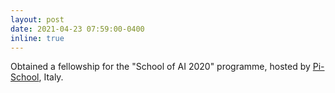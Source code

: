 ```yaml
---
layout: post
date: 2021-04-23 07:59:00-0400
inline: true
---
```


Obtained a fellowship for the "School of AI 2020" programme, hosted by [Pi-School](https://picampus-school.com/programme/school-of-ai/), Italy.